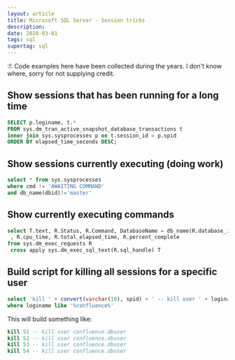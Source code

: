 ```yaml
---
layout: article
title: Microsoft SQL Server - Session tricks
description:
date: 2020-03-01
tags: sql
supertag: sql
---
```


:!: Code examples here have been collected during the years. I don't know where, sorry for not supplying credit.

## Show sessions that has been running for a long time

```SQL
SELECT p.loginame, t.*
FROM sys.dm_tran_active_snapshot_database_transactions t
inner join sys.sysprocesses p on t.session_id = p.spid
ORDER BY elapsed_time_seconds DESC;
```

## Show sessions currently executing (doing work)

```SQL
select * from sys.sysprocesses
where cmd != 'AWAITING COMMAND'
and db_name(dbid)!='master'
```

## Show currently executing commands

```SQL
select T.text, R.Status, R.Command, DatabaseName = db_name(R.database_id)
 , R.cpu_time, R.total_elapsed_time, R.percent_complete
from sys.dm_exec_requests R
 cross apply sys.dm_exec_sql_text(R.sql_handle) T
```

## Build script for killing all sessions for a specific user

```SQL
select 'kill ' + convert(varchar(10), spid) + ' -- kill user ' + loginame from sysprocesses
where loginame like '%confluence%'
```

This will build something like:

```SQL
kill 51 -- kill user confluence.dbuser
kill 52 -- kill user confluence.dbuser
kill 53 -- kill user confluence.dbuser
kill 54 -- kill user confluence.dbuser
```
